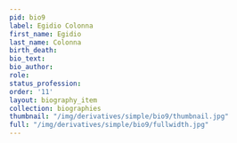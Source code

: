 ```yaml
---
pid: bio9
label: Egidio Colonna
first_name: Egidio
last_name: Colonna
birth_death:
bio_text:
bio_author:
role:
status_profession:
order: '11'
layout: biography_item
collection: biographies
thumbnail: "/img/derivatives/simple/bio9/thumbnail.jpg"
full: "/img/derivatives/simple/bio9/fullwidth.jpg"
---
```

